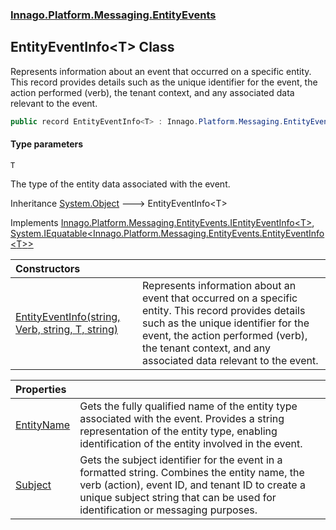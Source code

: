 ### [Innago\.Platform\.Messaging\.EntityEvents](../index.md 'Innago\.Platform\.Messaging\.EntityEvents')

## EntityEventInfo\<T\> Class

Represents information about an event that occurred on a specific entity\.
This record provides details such as the unique identifier for the event, the action performed \(verb\),
the tenant context, and any associated data relevant to the event\.

```csharp
public record EntityEventInfo<T> : Innago.Platform.Messaging.EntityEvents.IEntityEventInfo<T>, System.IEquatable<Innago.Platform.Messaging.EntityEvents.EntityEventInfo<T>>
```
#### Type parameters

<a name='Innago.Platform.Messaging.EntityEvents.EntityEventInfo_T_.T'></a>

`T`

The type of the entity data associated with the event\.

Inheritance [System\.Object](https://learn.microsoft.com/en-us/dotnet/api/system.object 'System\.Object') &#129106; EntityEventInfo\<T\>

Implements [Innago\.Platform\.Messaging\.EntityEvents\.IEntityEventInfo&lt;](https://learn.microsoft.com/en-us/dotnet/api/innago.platform.messaging.entityevents.ientityeventinfo-1 'Innago\.Platform\.Messaging\.EntityEvents\.IEntityEventInfo\`1')[T](index.md#Innago.Platform.Messaging.EntityEvents.EntityEventInfo_T_.T 'Innago\.Platform\.Messaging\.EntityEvents\.EntityEventInfo\<T\>\.T')[&gt;](https://learn.microsoft.com/en-us/dotnet/api/innago.platform.messaging.entityevents.ientityeventinfo-1 'Innago\.Platform\.Messaging\.EntityEvents\.IEntityEventInfo\`1'), [System\.IEquatable&lt;](https://learn.microsoft.com/en-us/dotnet/api/system.iequatable-1 'System\.IEquatable\`1')[Innago\.Platform\.Messaging\.EntityEvents\.EntityEventInfo&lt;](index.md 'Innago\.Platform\.Messaging\.EntityEvents\.EntityEventInfo\<T\>')[T](index.md#Innago.Platform.Messaging.EntityEvents.EntityEventInfo_T_.T 'Innago\.Platform\.Messaging\.EntityEvents\.EntityEventInfo\<T\>\.T')[&gt;](index.md 'Innago\.Platform\.Messaging\.EntityEvents\.EntityEventInfo\<T\>')[&gt;](https://learn.microsoft.com/en-us/dotnet/api/system.iequatable-1 'System\.IEquatable\`1')

| Constructors | |
| :--- | :--- |
| [EntityEventInfo\(string, Verb, string, T, string\)](EntityEventInfo(string,Verb,string,T,string).md 'Innago\.Platform\.Messaging\.EntityEvents\.EntityEventInfo\<T\>\.EntityEventInfo\(string, Innago\.Platform\.Messaging\.EntityEvents\.Verb, string, T, string\)') | Represents information about an event that occurred on a specific entity\. This record provides details such as the unique identifier for the event, the action performed \(verb\), the tenant context, and any associated data relevant to the event\. |

| Properties | |
| :--- | :--- |
| [EntityName](EntityName.md 'Innago\.Platform\.Messaging\.EntityEvents\.EntityEventInfo\<T\>\.EntityName') | Gets the fully qualified name of the entity type associated with the event\. Provides a string representation of the entity type, enabling identification of the entity involved in the event\. |
| [Subject](Subject.md 'Innago\.Platform\.Messaging\.EntityEvents\.EntityEventInfo\<T\>\.Subject') | Gets the subject identifier for the event in a formatted string\. Combines the entity name, the verb \(action\), event ID, and tenant ID to create a unique subject string that can be used for identification or messaging purposes\. |
